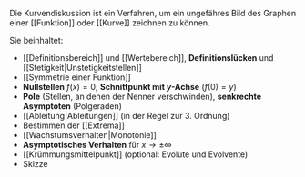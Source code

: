 Die Kurvendiskussion ist ein Verfahren, um ein ungefähres Bild des Graphen einer [[Funktion]] oder [[Kurve]] zeichnen zu können.

Sie beinhaltet:
- [[Definitionsbereich]] und [[Wertebereich]], **Definitionslücken** und [[Stetigkeit|Unstetigkeitstellen]]
- [[Symmetrie einer Funktion]]
- **Nullstellen** $f(x) = 0$; **Schnittpunkt mit $y$-Achse** ($f(0)=y$)
- **Pole** (Stellen, an denen der Nenner verschwinden), **senkrechte Asymptoten** (Polgeraden)
- [[Ableitung|Ableitungen]] (in der Regel zur 3. Ordnung)
- Bestimmen der [[Extrema]]
- [[Wachstumsverhalten|Monotonie]]
- **Asymptotisches Verhalten** für $x\to \pm \infty$
- [[Krümmungsmittelpunkt]] (optional: Evolute und Evolvente)
- Skizze